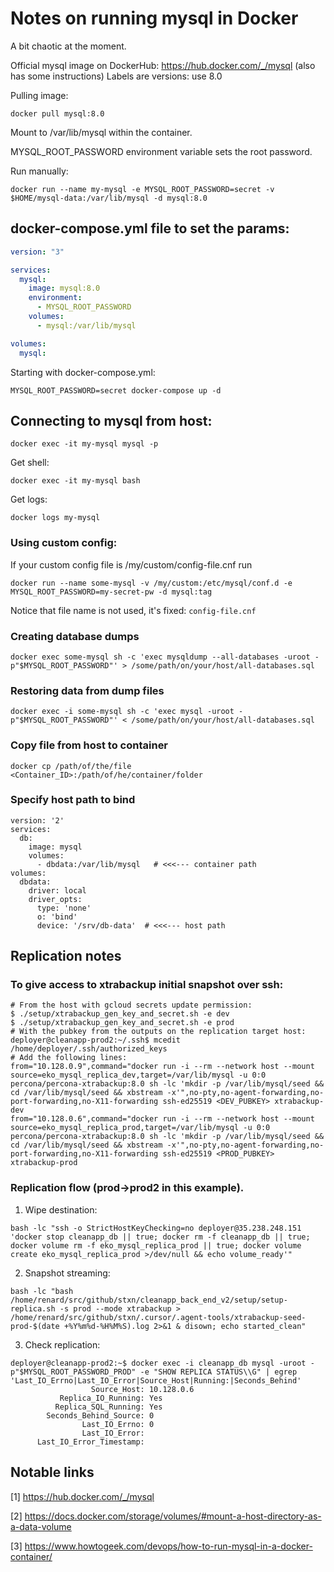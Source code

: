# Notes on running mysql in Docker

A bit chaotic at the moment.

Official mysql image on DockerHub: https://hub.docker.com/_/mysql (also has some instructions)
Labels are versions: use 8.0

Pulling image: 
```shell
docker pull mysql:8.0
```

Mount to /var/lib/mysql within the container.

MYSQL_ROOT_PASSWORD environment variable sets the root password.

Run manually:
```shell
docker run --name my-mysql -e MYSQL_ROOT_PASSWORD=secret -v $HOME/mysql-data:/var/lib/mysql -d mysql:8.0
```

## docker-compose.yml file to set the params:

```yml
version: "3"

services:
  mysql:
    image: mysql:8.0
    environment:
      - MYSQL_ROOT_PASSWORD
    volumes:
      - mysql:/var/lib/mysql

volumes:
  mysql:
```

Starting with docker-compose.yml:

```shell
MYSQL_ROOT_PASSWORD=secret docker-compose up -d
```

## Connecting to mysql from host:

```shell
docker exec -it my-mysql mysql -p
```

Get shell:
```shell
docker exec -it my-mysql bash
```

Get logs:
```shell
docker logs my-mysql
```

### Using custom config:

If your custom config file is /my/custom/config-file.cnf run
```shell
docker run --name some-mysql -v /my/custom:/etc/mysql/conf.d -e MYSQL_ROOT_PASSWORD=my-secret-pw -d mysql:tag
```

Notice that file name is not used, it's fixed: ```config-file.cnf``` 

### Creating database dumps
```shell
docker exec some-mysql sh -c 'exec mysqldump --all-databases -uroot -p"$MYSQL_ROOT_PASSWORD"' > /some/path/on/your/host/all-databases.sql
```

### Restoring data from dump files
```shell
docker exec -i some-mysql sh -c 'exec mysql -uroot -p"$MYSQL_ROOT_PASSWORD"' < /some/path/on/your/host/all-databases.sql
```

### Copy file from host to container
```shell
docker cp /path/of/the/file <Container_ID>:/path/of/he/container/folder
```

### Specify host path to bind

```shell
version: '2'
services:
  db:
    image: mysql
    volumes:
      - dbdata:/var/lib/mysql   # <<<--- container path
volumes:
  dbdata:
    driver: local
    driver_opts:
      type: 'none'
      o: 'bind'
      device: '/srv/db-data'  # <<<--- host path
``` 

## Replication notes

### To give access to xtrabackup initial snapshot over ssh:
```
# From the host with gcloud secrets update permission:
$ ./setup/xtrabackup_gen_key_and_secret.sh -e dev
$ ./setup/xtrabackup_gen_key_and_secret.sh -e prod
# With the pubkey from the outputs on the replication target host:
deployer@cleanapp-prod2:~/.ssh$ mcedit /home/deployer/.ssh/authorized_keys
# Add the following lines:
from="10.128.0.9",command="docker run -i --rm --network host --mount source=eko_mysql_replica_dev,target=/var/lib/mysql -u 0:0 percona/percona-xtrabackup:8.0 sh -lc 'mkdir -p /var/lib/mysql/seed && cd /var/lib/mysql/seed && xbstream -x'",no-pty,no-agent-forwarding,no-port-forwarding,no-X11-forwarding ssh-ed25519 <DEV_PUBKEY> xtrabackup-dev
from="10.128.0.6",command="docker run -i --rm --network host --mount source=eko_mysql_replica_prod,target=/var/lib/mysql -u 0:0 percona/percona-xtrabackup:8.0 sh -lc 'mkdir -p /var/lib/mysql/seed && cd /var/lib/mysql/seed && xbstream -x'",no-pty,no-agent-forwarding,no-port-forwarding,no-X11-forwarding ssh-ed25519 <PROD_PUBKEY> xtrabackup-prod
```
### Replication flow (prod->prod2 in this example).
1. Wipe destination:
```
bash -lc "ssh -o StrictHostKeyChecking=no deployer@35.238.248.151 'docker stop cleanapp_db || true; docker rm -f cleanapp_db || true; docker volume rm -f eko_mysql_replica_prod || true; docker volume create eko_mysql_replica_prod >/dev/null && echo volume_ready'"
```
2. Snapshot streaming:
```
bash -lc "bash /home/renard/src/github/stxn/cleanapp_back_end_v2/setup/setup-replica.sh -s prod --mode xtrabackup > /home/renard/src/github/stxn/.cursor/.agent-tools/xtrabackup-seed-prod-$(date +%Y%m%d-%H%M%S).log 2>&1 & disown; echo started_clean"
```
3. Check replication:
```
deployer@cleanapp-prod2:~$ docker exec -i cleanapp_db mysql -uroot -p"$MYSQL_ROOT_PASSWORD_PROD" -e "SHOW REPLICA STATUS\\G" | egrep 'Last_IO_Errno|Last_IO_Error|Source_Host|Running:|Seconds_Behind'
                  Source_Host: 10.128.0.6
           Replica_IO_Running: Yes
          Replica_SQL_Running: Yes
        Seconds_Behind_Source: 0
                Last_IO_Errno: 0
                Last_IO_Error: 
      Last_IO_Error_Timestamp: 
```

## Notable links

[1] https://hub.docker.com/_/mysql

[2] https://docs.docker.com/storage/volumes/#mount-a-host-directory-as-a-data-volume

[3] https://www.howtogeek.com/devops/how-to-run-mysql-in-a-docker-container/
